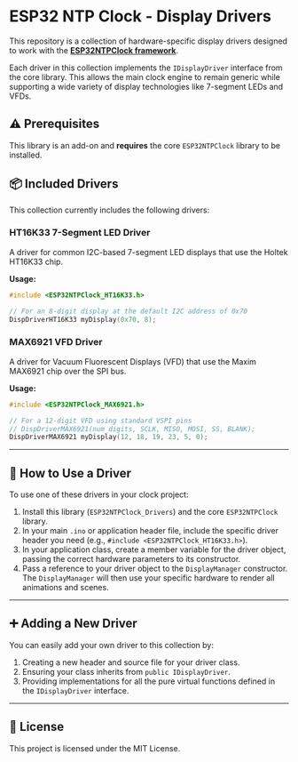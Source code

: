# ESP32 NTP Clock - Display Drivers

[](https://opensource.org/licenses/MIT)

This repository is a collection of hardware-specific display drivers designed to work with the **[ESP32NTPClock framework](https://www.google.com/search?q=https://github.com/v01dma1n/ESP32NTPClock)**.

Each driver in this collection implements the `IDisplayDriver` interface from the core library. This allows the main clock engine to remain generic while supporting a wide variety of display technologies like 7-segment LEDs and VFDs.

## ⚠️ Prerequisites

This library is an add-on and **requires** the core `ESP32NTPClock` library to be installed.

## 📦 Included Drivers

This collection currently includes the following drivers:

### HT16K33 7-Segment LED Driver

A driver for common I2C-based 7-segment LED displays that use the Holtek HT16K33 chip.

**Usage:**

```cpp
#include <ESP32NTPClock_HT16K33.h>

// For an 8-digit display at the default I2C address of 0x70
DispDriverHT16K33 myDisplay(0x70, 8);
```

### MAX6921 VFD Driver

A driver for Vacuum Fluorescent Displays (VFD) that use the Maxim MAX6921 chip over the SPI bus.

**Usage:**

```cpp
#include <ESP32NTPClock_MAX6921.h>

// For a 12-digit VFD using standard VSPI pins
// DispDriverMAX6921(num_digits, SCLK, MISO, MOSI, SS, BLANK);
DispDriverMAX6921 myDisplay(12, 18, 19, 23, 5, 0);
```

-----

## 🚀 How to Use a Driver

To use one of these drivers in your clock project:

1.  Install this library (`ESP32NTPClock_Drivers`) and the core `ESP32NTPClock` library.
2.  In your main `.ino` or application header file, include the specific driver header you need (e.g., `#include <ESP32NTPClock_HT16K33.h>`).
3.  In your application class, create a member variable for the driver object, passing the correct hardware parameters to its constructor.
4.  Pass a reference to your driver object to the `DisplayManager` constructor. The `DisplayManager` will then use your specific hardware to render all animations and scenes.

-----

## ➕ Adding a New Driver

You can easily add your own driver to this collection by:

1.  Creating a new header and source file for your driver class.
2.  Ensuring your class inherits from `public IDisplayDriver`.
3.  Providing implementations for all the pure virtual functions defined in the `IDisplayDriver` interface.

-----

## 📜 License

This project is licensed under the MIT License.